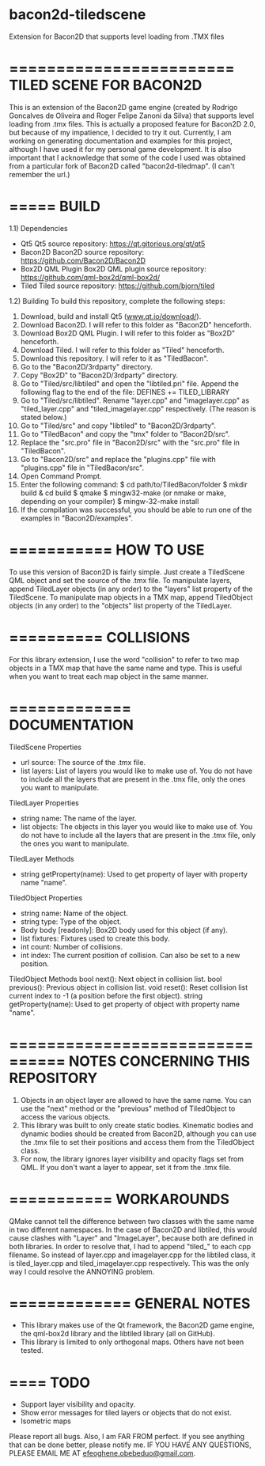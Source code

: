 # bacon2d-tiledscene
Extension for Bacon2D that supports level loading from .TMX files

========================
TILED SCENE FOR BACON2D
========================
This is an extension of the Bacon2D game engine (created by Rodrigo Goncalves de Oliveira and Roger Felipe Zanoni da Silva) that supports level loading from .tmx files. This is actually a proposed feature for Bacon2D 2.0, but because of my impatience, I decided to try it out.
Currently, I am working on generating documentation and examples for this project, although I have used it for my personal game development.
It is also important that I acknowledge that some of the code I used was obtained from a particular fork of Bacon2D called "bacon2d-tiledmap". (I can't remember the url.)

=====
BUILD
=====
1.1) Dependencies
* Qt5
  	Qt5 source repository: https://qt.gitorious.org/qt/qt5
* Bacon2D
	Bacon2D source repository: https://github.com/Bacon2D/Bacon2D
* Box2D QML Plugin
	Box2D QML plugin source repository: https://github.com/qml-box2d/qml-box2d/
* Tiled
	Tiled source repository: https://github.com/bjorn/tiled

1.2) Building
To build this repository, complete the following steps:
1. Download, build and install Qt5 (www.qt.io/download/).
2. Download Bacon2D. I will refer to this folder as "Bacon2D" henceforth.
3. Download Box2D QML Plugin. I will refer to this folder as "Box2D" henceforth.
4. Download Tiled. I will refer to this folder as "Tiled" henceforth.
5. Download this repository. I will refer to it as "TiledBacon".
6. Go to the "Bacon2D/3rdparty" directory.
7. Copy "Box2D" to "Bacon2D/3rdparty" directory.
8. Go to "Tiled/src/libtiled" and open the "libtiled.pri" file. Append the following flag to the end of the file:
	DEFINES += TILED_LIBRARY
9. Go to "Tiled/src/libtiled". Rename "layer.cpp" and "imagelayer.cpp" as "tiled_layer.cpp" and "tiled_imagelayer.cpp" respectively. (The reason is stated below.)
10. Go to "Tiled/src" and copy "libtiled" to "Bacon2D/3rdparty".
11. Go to "TiledBacon" and copy the "tmx" folder to "Bacon2D/src".
12. Replace the "src.pro" file in "Bacon2D/src" with the "src.pro" file in "TiledBacon".
13. Go to "Bacon2D/src" and replace the "plugins.cpp" file with "plugins.cpp" file in "TiledBacon/src".
14. Open Command Prompt.
15. Enter the following command:
	$ cd path/to/TiledBacon/folder
	$ mkdir build
	& cd build
	$ qmake
	$ mingw32-make (or nmake or make, depending on your compiler)
	$ mingw-32-make install
16. If the compilation was successful, you should be able to run one of the examples in "Bacon2D/examples".

===========
HOW TO USE
===========
To use this version of Bacon2D is fairly simple. Just create a TiledScene QML object and set the source of the .tmx file. To manipulate layers, append TiledLayer objects (in any order) to the "layers" list property of the TiledScene. To manipulate map objects in a TMX map, append TiledObject objects (in any order) to the "objects" list property of the TiledLayer.

==========
COLLISIONS
==========
For this library extension, I use the word "collision" to refer to two map objects in a TMX map that have the same name and type. This is useful when you want to treat each map object in the same manner.

=============
DOCUMENTATION
=============

TiledScene Properties
* url source: The source of the .tmx file.
* list<TiledLayer> layers: List of layers you would like to make use of. You do not have to include all the layers that are present in the .tmx file, only the ones you want to manipulate.

TiledLayer Properties
* string name: The name of the layer.
* list<TiledObject> objects: The objects in this layer you 	would like to make use of. You do not have to include all 	the layers that are present in the .tmx file, only the ones 	you want to manipulate.

TiledLayer Methods
* string getProperty(name): Used to get property of layer with property name "name".

TiledObject Properties
* string name: Name of the object.
* string type: Type of the object.
* Body body [readonly]: Box2D body used for this object (if any).
* list<Fixture> fixtures: Fixtures used to create this body.
* int count: Number of collisions.
* int index: The current position of collision. Can also be set to a new position.

TiledObject Methods
bool next(): Next object in collision list.
bool previous(): Previous object in collision list.
void reset():  Reset collision list current index to -1 (a position before the first object).
string getProperty(name): Used to get property of object with property name "name".

================================
NOTES CONCERNING THIS REPOSITORY
================================
1. Objects in an object layer are allowed to have the same name. You can use the "next" method or the "previous" method of TiledObject to access the various objects.
2. This library was built to only create static bodies. Kinematic bodies and dynamic bodies should be created from Bacon2D, although you can use the .tmx file to set their positions and access them from the TiledObject class.
3. For now, the library ignores layer visibility and opacity flags set from QML. If you don't want a layer to appear, set it from the .tmx file.

===========
WORKAROUNDS
===========
QMake cannot tell the difference between two classes with the same name in two different namespaces. In the case of Bacon2D and libtiled, this would cause clashes with "Layer" and "ImageLayer", because both are defined in both libraries.
In order to resolve that, I had to append "tiled_" to each cpp filename. So instead of layer.cpp and imagelayer.cpp for the libtiled class, it is tiled_layer.cpp and tiled_imagelayer.cpp respectively. This was the only way I could resolve the ANNOYING problem.

=============
GENERAL NOTES
=============
* This library makes use of the Qt framework, the Bacon2D game engine, the qml-box2d library and the libtiled library (all on GitHub).
* This library is limited to only orthogonal maps. Others have not been tested.

====
TODO
====
* Support layer visibility and opacity.
* Show error messages for tiled layers or objects that do not exist.
* Isometric maps
 
Please report all bugs. 
Also, I am FAR FROM perfect. If you see anything that can be done better, please notify me.
IF YOU HAVE ANY QUESTIONS, PLEASE EMAIL ME AT efeoghene.obebeduo@gmail.com.
